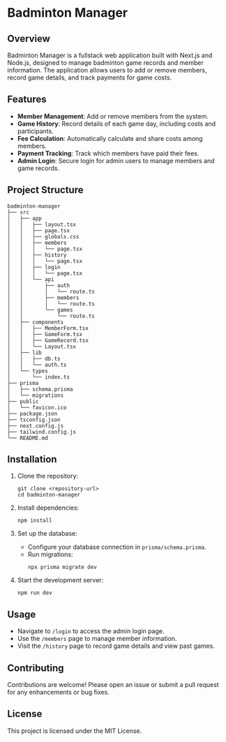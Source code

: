 # Badminton Manager

## Overview
Badminton Manager is a fullstack web application built with Next.js and Node.js, designed to manage badminton game records and member information. The application allows users to add or remove members, record game details, and track payments for game costs.

## Features
- **Member Management**: Add or remove members from the system.
- **Game History**: Record details of each game day, including costs and participants.
- **Fee Calculation**: Automatically calculate and share costs among members.
- **Payment Tracking**: Track which members have paid their fees.
- **Admin Login**: Secure login for admin users to manage members and game records.

## Project Structure
```
badminton-manager
├── src
│   ├── app
│   │   ├── layout.tsx
│   │   ├── page.tsx
│   │   ├── globals.css
│   │   ├── members
│   │   │   └── page.tsx
│   │   ├── history
│   │   │   └── page.tsx
│   │   ├── login
│   │   │   └── page.tsx
│   │   └── api
│   │       ├── auth
│   │       │   └── route.ts
│   │       ├── members
│   │       │   └── route.ts
│   │       └── games
│   │           └── route.ts
│   ├── components
│   │   ├── MemberForm.tsx
│   │   ├── GameForm.tsx
│   │   ├── GameRecord.tsx
│   │   └── Layout.tsx
│   ├── lib
│   │   ├── db.ts
│   │   └── auth.ts
│   └── types
│       └── index.ts
├── prisma
│   ├── schema.prisma
│   └── migrations
├── public
│   └── favicon.ico
├── package.json
├── tsconfig.json
├── next.config.js
├── tailwind.config.js
└── README.md
```

## Installation
1. Clone the repository:
   ```
   git clone <repository-url>
   cd badminton-manager
   ```

2. Install dependencies:
   ```
   npm install
   ```

3. Set up the database:
   - Configure your database connection in `prisma/schema.prisma`.
   - Run migrations:
     ```
     npx prisma migrate dev
     ```

4. Start the development server:
   ```
   npm run dev
   ```

## Usage
- Navigate to `/login` to access the admin login page.
- Use the `/members` page to manage member information.
- Visit the `/history` page to record game details and view past games.

## Contributing
Contributions are welcome! Please open an issue or submit a pull request for any enhancements or bug fixes.

## License
This project is licensed under the MIT License.